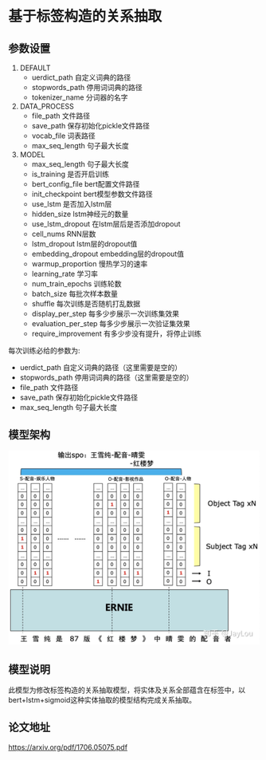 # 基于标签构造的关系抽取
## 参数设置
1. DEFAULT
    - uerdict_path 自定义词典的路径
    - stopwords_path 停用词词典的路径
    - tokenizer_name 分词器的名字
2. DATA_PROCESS
    - file_path 文件路径
    - save_path 保存初始化pickle文件路径
    - vocab_file 词表路径
    - max_seq_length 句子最大长度
3. MODEL
    - max_seq_length 句子最大长度
    - is_training 是否开启训练
    - bert_config_file bert配置文件路径
    - init_checkpoint bert模型参数文件路径
    - use_lstm 是否加入lstm层
    - hidden_size lstm神经元的数量
    - use_lstm_dropout 在lstm层后是否添加dropout
    - cell_nums RNN层数
    - lstm_dropout lstm层的dropout值
    - embedding_dropout embedding层的dropout值
    - warmup_proportion 慢热学习的速率
    - learning_rate 学习率
    - num_train_epochs 训练轮数
    - batch_size 每批次样本数量
    - shuffle 每次训练是否随机打乱数据
    - display_per_step 每多少步展示一次训练集效果
    - evaluation_per_step 每多少步展示一次验证集效果
    - require_improvement 有多少步没有提升，将停止训练  
    
每次训练必给的参数为:
* uerdict_path 自定义词典的路径（这里需要是空的）
* stopwords_path 停用词词典的路径（这里需要是空的）
* file_path 文件路径
* save_path 保存初始化pickle文件路径
* max_seq_length 句子最大长度
## 模型架构
![alt tagging_scheme_joint_extraction](./img/tagging_scheme_joint_extraction.png)
## 模型说明
此模型为修改标签构造的关系抽取模型，将实体及关系全部蕴含在标签中，以bert+lstm+sigmoid这种实体抽取的模型结构完成关系抽取。
## 论文地址
https://arxiv.org/pdf/1706.05075.pdf